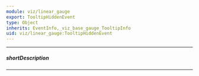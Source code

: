 ```yaml
---
module: viz/linear_gauge
export: TooltipHiddenEvent
type: Object
inherits: EventInfo,_viz_base_gauge_TooltipInfo
uid: viz/linear_gauge:TooltipHiddenEvent
---
```

---
##### shortDescription
<!-- Description goes here -->

---
<!-- Description goes here -->